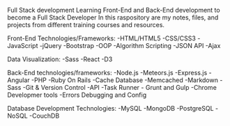 Full Stack development
Learning Front-End and Back-End development to become a Full Stack Developer
In this raspository are my notes, files, and projects from different training courses and resources.

Front-End Technologies/Frameworks: 
-HTML/HTML5
-CSS/CSS3
  -JavaScript
  -jQuery
  -Bootstrap
  -OOP
  -Algorithm Scripting
  -JSON API
  -Ajax
  
Data Visualization:
  -Sass
  -React
  -D3
 
Back-End technologies/frameworks:
  -Node.js
  -Meteors.js
  -Express.js
  -Angular
  -PHP
  -Ruby On Rails
  -Cache Database
  -Memcached
  -Markdown
  -Sass
  -Git & Version Control
  -API
  -Task Runner - Grunt and Gulp
  -Chrome Developmer tools
  -Errors Debugging and Config
  
Database Development Technologies:
  -MySQL
  -MongoDB
  -PostgreSQL
  -NoSQL
  -CouchDB
  
  
  
  
